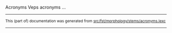 Acronyms
Veps acronyms ...

* * *

<small>This (part of) documentation was generated from [src/fst/morphology/stems/acronyms.lexc](https://github.com/giellalt/lang-izh/blob/main/src/fst/morphology/stems/acronyms.lexc)</small>

---

